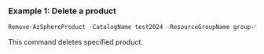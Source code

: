 ### Example 1: Delete a product
```powershell
Remove-AzSphereProduct -CatalogName test2024 -ResourceGroupName group-test -Name product2024
```

This command deletes specified product.

